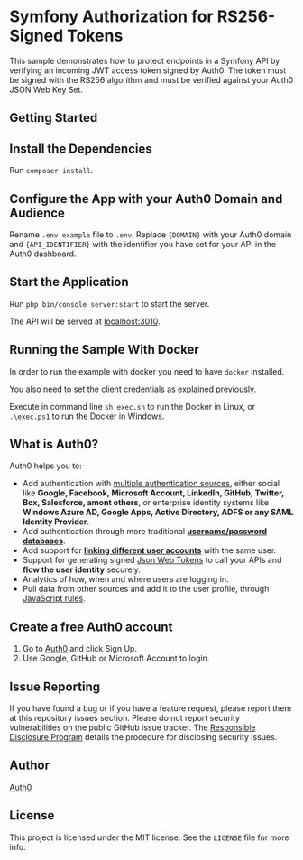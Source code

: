 # Symfony Authorization for RS256-Signed Tokens

This sample demonstrates how to protect endpoints in a Symfony API by verifying an incoming JWT access token signed by Auth0. The token must be signed with the RS256 algorithm and must be verified against your Auth0 JSON Web Key Set.

## Getting Started

## Install the Dependencies

Run `composer install`.

## Configure the App with your Auth0 Domain and Audience

Rename `.env.example` file to `.env`. Replace `{DOMAIN}` with your Auth0 domain and `{API_IDENTIFIER}` with the identifier you have set for your API in the Auth0 dashboard.

## Start the Application

Run `php bin/console server:start` to start the server.

The API will be served at [localhost:3010](http://localhost:3010).

## Running the Sample With Docker

In order to run the example with docker you need to have `docker` installed.

You also need to set the client credentials as explained [previously](#Configure-the-app-with-your-auth0-domain-and-audience).

Execute in command line `sh exec.sh` to run the Docker in Linux, or `.\exec.ps1` to run the Docker in Windows.

## What is Auth0?

Auth0 helps you to:

* Add authentication with [multiple authentication sources](https://docs.auth0.com/identityproviders), either social like **Google, Facebook, Microsoft Account, LinkedIn, GitHub, Twitter, Box, Salesforce, amont others**, or enterprise identity systems like **Windows Azure AD, Google Apps, Active Directory, ADFS or any SAML Identity Provider**.
* Add authentication through more traditional **[username/password databases](https://docs.auth0.com/mysql-connection-tutorial)**.
* Add support for **[linking different user accounts](https://docs.auth0.com/link-accounts)** with the same user.
* Support for generating signed [Json Web Tokens](https://docs.auth0.com/jwt) to call your APIs and **flow the user identity** securely.
* Analytics of how, when and where users are logging in.
* Pull data from other sources and add it to the user profile, through [JavaScript rules](https://docs.auth0.com/rules).

## Create a free Auth0 account

1. Go to [Auth0](https://auth0.com/signup) and click Sign Up.
2. Use Google, GitHub or Microsoft Account to login.

## Issue Reporting

If you have found a bug or if you have a feature request, please report them at this repository issues section. Please do not report security vulnerabilities on the public GitHub issue tracker. The [Responsible Disclosure Program](https://auth0.com/whitehat) details the procedure for disclosing security issues.

## Author

[Auth0](https://auth0.com)

## License

This project is licensed under the MIT license. See the `LICENSE` file for more info.